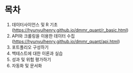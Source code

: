 
<!-- README.md is generated from README.Rmd. Please edit that file -->

# 목차

1.  데이터사이언스 및 R 기초
    (<https://hyunyulhenry.github.io/dmmr_quant/r_basic.html>)
2.  API와 크롤링을 이용한 데이터 수집
    (<https://hyunyulhenry.github.io/dmmr_quant/api.html>)
3.  포트폴리오 구성하기
4.  백테스트에 대한 이론과 실습
5.  성과 및 위험 평가하기
6.  자동화 및 문서화

